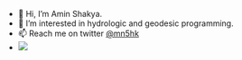- 👋 Hi, I’m Amin Shakya.
- 👀 I’m interested in hydrologic and geodesic programming.
- 📫 Reach me on twitter [@mn5hk](www.twitter.com/mn5hk)
- ![](https://visitor-badge.glitch.me/badge?page_id=mn5hk.mn5hk)

<!---
mn5hk/mn5hk is a ✨ special ✨ repository because its `README.md` (this file) appears on your GitHub profile.
You can click the Preview link to take a look at your changes.
--->
